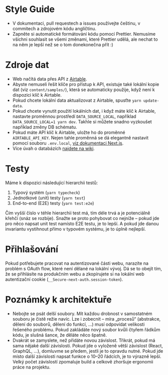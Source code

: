 # Style Guide

- V dokumentaci, pull requestech a issues používejte češtinu, v commitech a zdrojovém kódu angličtinu.
- Zapněte si automatické formátování kódu pomocí Prettier. Nemusíme všichni souhlasit se všemi změnami, které Prettier udělá, ale nechat to na něm je lepší než se o tom donekonečna přít :)

# Zdroje dat

- Web načítá data přes API z [Airtable](https://airtable.com).
- Abyste nemuseli řešit klíče pro přístup k API, existuje také lokální kopie dat (viz `content/samples/`), která se automaticky použije, když není k dispozici klíč k Airtable.
- Pokud chcete lokální data aktualizovat z Airtable, spusťte `yarn update-data`.
- Pokud chcete vynutit použití lokálních dat, i když máte klíč k Airtable, nastavte proměnnou prostředí `DATA_SOURCE_LOCAL`, například `DATA_SOURCE_LOCAL=1 yarn dev`. Takhle si můžete snadno vyzkoušet například změny DB schématu.
- Pokud máte API klíč k Airtable, uložte ho do proměnné `AIRTABLE_API_KEY`. Nejen tahle proměnná se dá elegantně nastavit pomocí souboru `.env.local`, [viz dokumentaci Next.js](https://nextjs.org/docs/basic-features/environment-variables#loading-environment-variables).
- Více úvah o databázích [najdete na wiki](https://github.com/cesko-digital/web/wiki/Databáze).

# Testy

Máme k dispozici následující hierarchii testů:

1. Typový systém (`yarn typecheck`)
2. Jednotkové (unit) testy (`yarn test`)
3. End-to-end (E2E) testy (`yarn test:e2e`)

Čím vyšší číslo v téhle hierarchii test má, tím déle trvá a je potenciálně křehčí (snáz se rozbije). Snažte se proto pohybovat co nejníže – pokud jde pro něco napsat unit test namísto E2E testu, je to lepší. A pokud jde danou invariantu vystihnout přímo v typovém systému, je to úplně nejlepší.

# Přihlašování

Pokud potřebujete pracovat na autentizované části webu, narazíte na problém s OAuth flow, které není dělané na lokální vývoj. Dá se to
obejít tím, že se přihlásíte na produkčním webu a zkopírujete si na lokální web autentizační cookie (`__Secure-next-auth.session-token`).

# Poznámky k architektuře

- Nebojte se psát delší soubory. Mít každou drobnost v samostatném souboru je čistě režie navíc. Lze i zobecnit – míra „procesů“ (abstrakce, dělení do souborů, dělení do funkcí, …) musí odpovídat velikosti řešeného problému. Pokud zakládáte nový soubor kvůli čtyřem řádkům kódu, je slušná šance, že děláte něco špatně.
- Dvakrát se zamyslete, než přidáte novou závislost. Třikrát, pokud má sama nějaké další závislosti. Pokud jde o vyloženě větší závislost (React, GraphQL, …), domluvme se předem, jestli je to opravdu nutné. Pokud jde místo další závislosti napsat funkce o 10–20 řádcích, je to výrazně lepší. Velký počet závislostí zpomaluje build a celkově zhoršuje ergonomii práce na projektu.
